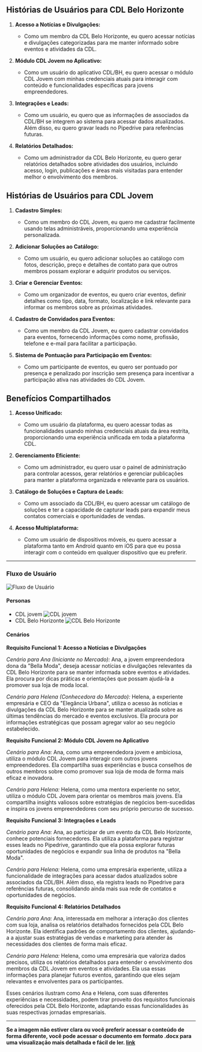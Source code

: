 ## Histórias de Usuários para CDL Belo Horizonte

1. **Acesso a Notícias e Divulgações:**
   - Como um membro da CDL Belo Horizonte, eu quero acessar notícias e divulgações categorizadas para me manter informado sobre eventos e atividades da CDL.

2. **Módulo CDL Jovem no Aplicativo:**
   - Como um usuário do aplicativo CDL/BH, eu quero acessar o módulo CDL Jovem com minhas credenciais atuais para interagir com conteúdo e funcionalidades específicas para jovens empreendedores.

3. **Integrações e Leads:**
   - Como um usuário, eu quero que as informações de associados da CDL/BH se integrem ao sistema para acessar dados atualizados. Além disso, eu quero gravar leads no Pipedrive para referências futuras.

4. **Relatórios Detalhados:**
   - Como um administrador da CDL Belo Horizonte, eu quero gerar relatórios detalhados sobre atividades dos usuários, incluindo acesso, login, publicações e áreas mais visitadas para entender melhor o envolvimento dos membros.

## Histórias de Usuários para CDL Jovem

1. **Cadastro Simples:**
   - Como um membro do CDL Jovem, eu quero me cadastrar facilmente usando telas administráveis, proporcionando uma experiência personalizada.

2. **Adicionar Soluções ao Catálogo:**
   - Como um usuário, eu quero adicionar soluções ao catálogo com fotos, descrição, preço e detalhes de contato para que outros membros possam explorar e adquirir produtos ou serviços.

3. **Criar e Gerenciar Eventos:**
   - Como um organizador de eventos, eu quero criar eventos, definir detalhes como tipo, data, formato, localização e link relevante para informar os membros sobre as próximas atividades.

4. **Cadastro de Convidados para Eventos:**
   - Como um membro da CDL Jovem, eu quero cadastrar convidados para eventos, fornecendo informações como nome, profissão, telefone e e-mail para facilitar a participação.

5. **Sistema de Pontuação para Participação em Eventos:**
   - Como um participante de eventos, eu quero ser pontuado por presença e penalizado por inscrição sem presença para incentivar a participação ativa nas atividades do CDL Jovem.

## Benefícios Compartilhados

1. **Acesso Unificado:**
   - Como um usuário da plataforma, eu quero acessar todas as funcionalidades usando minhas credenciais atuais da área restrita, proporcionando uma experiência unificada em toda a plataforma CDL.

2. **Gerenciamento Eficiente:**
   - Como um administrador, eu quero usar o painel de administração para controlar acessos, gerar relatórios e gerenciar publicações para manter a plataforma organizada e relevante para os usuários.

3. **Catálogo de Soluções e Captura de Leads:**
   - Como um associado da CDL/BH, eu quero acessar um catálogo de soluções e ter a capacidade de capturar leads para expandir meus contatos comerciais e oportunidades de vendas.

4. **Acesso Multiplataforma:**
   - Como um usuário de dispositivos móveis, eu quero acessar a plataforma tanto em Android quanto em iOS para que eu possa interagir com o conteúdo em qualquer dispositivo que eu preferir.

---

### Fluxo de Usuário

![Fluxo de Usuário](https://github.com/LeandroGMayrink/Projeto-A3/assets/142804724/ebddc10d-9b78-4136-a296-8708223bc8af)

#### Personas
- CDL jovem
![CDL jovem](https://github.com/LeandroGMayrink/Projeto-A3/assets/142804724/9670079d-bf97-439e-8593-d3391f7f92f8)
- CDL Belo Horizonte
![CDL Belo Horizonte](https://github.com/LeandroGMayrink/Projeto-A3/assets/142804724/ae291a0f-c8f6-4c3c-ae9d-339c6303b59d)

#### Cenários

**Requisito Funcional 1: Acesso a Notícias e Divulgações**

*Cenário para Ana (Iniciante no Mercado):*
Ana, a jovem empreendedora dona da "Bella Moda", deseja acessar notícias e divulgações relevantes da CDL Belo Horizonte para se manter informada sobre eventos e atividades. Ela procura por dicas práticas e orientações que possam ajudá-la a promover sua loja de moda local.

*Cenário para Helena (Conhecedora do Mercado):*
Helena, a experiente empresária e CEO da "Elegância Urbana", utiliza o acesso às notícias e divulgações da CDL Belo Horizonte para se manter atualizada sobre as últimas tendências do mercado e eventos exclusivos. Ela procura por informações estratégicas que possam agregar valor ao seu negócio estabelecido.

**Requisito Funcional 2: Módulo CDL Jovem no Aplicativo**

*Cenário para Ana:*
Ana, como uma empreendedora jovem e ambiciosa, utiliza o módulo CDL Jovem para interagir com outros jovens empreendedores. Ela compartilha suas experiências e busca conselhos de outros membros sobre como promover sua loja de moda de forma mais eficaz e inovadora.

*Cenário para Helena:*
Helena, como uma mentora experiente no setor, utiliza o módulo CDL Jovem para orientar os membros mais jovens. Ela compartilha insights valiosos sobre estratégias de negócios bem-sucedidas e inspira os jovens empreendedores com seu próprio percurso de sucesso.

**Requisito Funcional 3: Integrações e Leads**

*Cenário para Ana:*
Ana, ao participar de um evento da CDL Belo Horizonte, conhece potenciais fornecedores. Ela utiliza a plataforma para registrar esses leads no Pipedrive, garantindo que ela possa explorar futuras oportunidades de negócios e expandir sua linha de produtos na "Bella Moda".

*Cenário para Helena:*
Helena, como uma empresária experiente, utiliza a funcionalidade de integrações para acessar dados atualizados sobre associados da CDL/BH. Além disso, ela registra leads no Pipedrive para referências futuras, consolidando ainda mais sua rede de contatos e oportunidades de negócios.

**Requisito Funcional 4: Relatórios Detalhados**

*Cenário para Ana:*
Ana, interessada em melhorar a interação dos clientes com sua loja, analisa os relatórios detalhados fornecidos pela CDL Belo Horizonte. Ela identifica padrões de comportamento dos clientes, ajudando-a a ajustar suas estratégias de vendas e marketing para atender às necessidades dos clientes de forma mais eficaz.

*Cenário para Helena:*
Helena, como uma empresária que valoriza dados precisos, utiliza os relatórios detalhados para entender o envolvimento dos membros da CDL Jovem em eventos e atividades. Ela usa essas informações para planejar futuros eventos, garantindo que eles sejam relevantes e envolventes para os participantes.

Esses cenários ilustram como Ana e Helena, com suas diferentes experiências e necessidades, podem tirar proveito dos requisitos funcionais oferecidos pela CDL Belo Horizonte, adaptando essas funcionalidades às suas respectivas jornadas empresariais.

---
**Se a imagem não estiver clara ou você preferir acessar o conteúdo de forma diferente, você pode acessar o documento em formato .docx para uma visualização mais detalhada e fácil de ler. [link](https://docs.google.com/document/d/1mUU1_ApdFOCHcei0XA6fD2GwvClVdaUo7dP8K5BJUFY/edit?usp=sharing)**
